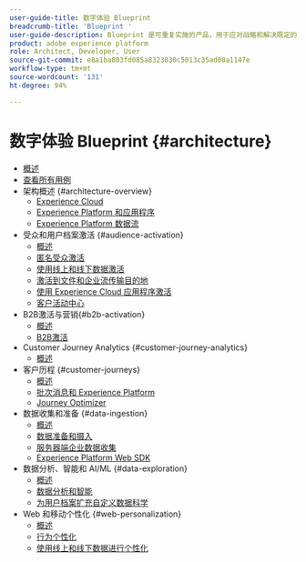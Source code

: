 ```yaml
---
user-guide-title: 数字体验 Blueprint
breadcrumb-title: 'Blueprint '
user-guide-description: Blueprint 是可重复实施的产品，用于应对战略和解决既定的业务问题，并包含架构图、技术注意事项和相关文档链接。
product: adobe experience platform
role: Architect, Developer, User
source-git-commit: e8a1ba803fd085a8323830c5013c35ad00a1147e
workflow-type: tm+mt
source-wordcount: '131'
ht-degree: 94%

---
```


# 数字体验 Blueprint {#architecture}

+ [概述](/help/blueprints/overview.md)
+ [查看所有用例](/help/blueprints/use-cases.md)
+ 架构概述 {#architecture-overview}
   + [Experience Cloud](/help/blueprints/experience-platform/experience-cloud.md)
   + [Experience Platform 和应用程序](/help/blueprints/experience-platform/platform-applications.md)
   + [Experience Platform 数据流](/help/blueprints/experience-platform/platform-data-flow.md)
+ 受众和用户档案激活 {#audience-activation}
   + [概述](/help/blueprints/audience-activation/overview.md)
   + [匿名受众激活](/help/blueprints/audience-activation/anonymous.md)
   + [使用线上和线下数据激活](/help/blueprints/audience-activation/online-offline.md)
   + [激活到文件和企业流传输目的地](/help/blueprints/audience-activation/enterprise-destinations.md)
   + [使用 Experience Cloud 应用程序激活](/help/blueprints/audience-activation/platform-and-applications.md)
   + [客户活动中心](/help/blueprints/audience-activation/customer-activity.md)
+ B2B激活与营销{#b2b-activation}
   + [概述](/help/blueprints/b2b/overview.md)
   + [B2B激活](/help/blueprints/b2b/b2bactivation.md)
+ Customer Journey Analytics {#customer-journey-analytics}
   + [概述](/help/blueprints/customer-journey-analytics/overview.md)
+ 客户历程 {#customer-journeys}
   + [概述](/help/blueprints/customer-journeys/overview.md)
   + [批次消息和 Experience Platform](/help/blueprints/customer-journeys/batch-messaging.md)
   + [Journey Optimizer](/help/blueprints/customer-journeys/journey-optimizer.md)
+ 数据收集和准备 {#data-ingestion}
   + [概述](/help/blueprints/data-ingestion/overview.md)
   + [数据准备和摄入](/help/blueprints/data-ingestion/ingestion.md)
   + [服务器端企业数据收集](/help/blueprints/data-ingestion/server-side-collection.md)
   + [Experience Platform Web SDK](/help/blueprints/data-ingestion/websdk.md)
+ 数据分析、智能和 AI/ML {#data-exploration}
   + [概述](/help/blueprints/data-insights/overview.md)
   + [数据分析和智能](/help/blueprints/data-insights/analysis.md)
   + [为用户档案扩充自定义数据科学](/help/blueprints/data-insights/data-science.md)
+ Web 和移动个性化 {#web-personalization}
   + [概述](/help/blueprints/web-personalization/overview.md)
   + [行为个性化](/help/blueprints/web-personalization/behavioral.md)
   + [使用线上和线下数据进行个性化](/help/blueprints/web-personalization/online-offline.md)

